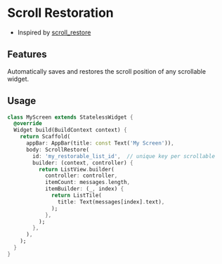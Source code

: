 # Scroll Restoration

- Inspired by [scroll_restore](https://pub.dev/packages/scroll_restore)

## Features

Automatically saves and restores the scroll position of any scrollable widget.

## Usage

```dart
class MyScreen extends StatelessWidget {
  @override
  Widget build(BuildContext context) {
    return Scaffold(
      appBar: AppBar(title: const Text('My Screen')),
      body: ScrollRestore(
        id: 'my_restorable_list_id',  // unique key per scrollable
        builder: (context, controller) {
          return ListView.builder(
            controller: controller,
            itemCount: messages.length,
            itemBuilder: (_, index) {
              return ListTile(
                title: Text(messages[index].text),
              );
            },
          );
        },
      ),
    );
  }
}
```
